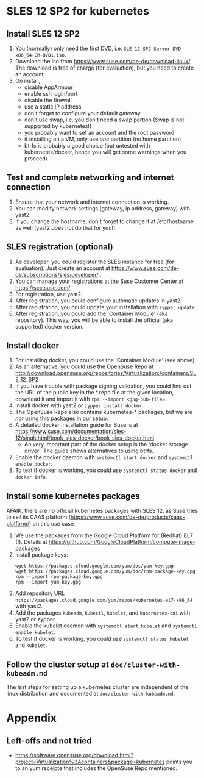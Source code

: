 # SLES 12 SP2 for kubernetes

## Install SLES 12 SP2

1. You (normally) only need the first DVD, i.e. 
   `SLE-12-SP2-Server-DVD-x86_64-GM-DVD1.iso`.
2. Download the iso from https://www.suse.com/de-de/download-linux/. The download
   is free of charge (for evaluation), but you need to create an account.
3. On install,
   + disable AppArmour
   + enable ssh login/port
   + disable the firewall
   + use a static IP address
   + don't forget to configure your default gateway
   + don't use swap, i.e. you don't need a swap partion (Swap is not supported
     by kubernetes!)
   + you probably want to set an account and the root password
   + if installing on a VM, only use _one_ partition (no home partition)
   + btrfs is probably a good choice (but untested with kubernetes/docker, hence
     you will get some warnings when you proceed)
  
## Test and complete networking and internet connection

1. Ensure that your network and internet connection is working.
2. You can modify network settings (gateway, ip address, gateway) with yast2.
3. If you change the hostname, don't forget to change it at /etc/hostname 
   as well (yast2 does not do that for you!).
  
## SLES registration (optional)

1. As developer, you could register the SLES instance for free (for evaluation). 
   Just create an account at 
   https://www.suse.com/de-de/subscriptions/sles/developer/ .
2. You can manage your registrations at the Suse Customer Center at 
   https://scc.suse.com/.
3. For registration, use yast2.
4. After registration, you could configure automatic updates in yast2.
5. After registration, you could update your installation with `zypper update`.
6. After registration, you could add the 'Container Module' (aka repository). 
   This way, you will be able to install the official (aka supported) docker
   version.

## Install docker

1. For installing docker, you could use the 'Container Module' (see above).
2. As an alternative, you could use the OpenSuse Repo at
   http://download.opensuse.org/repositories/Virtualization:/containers/SLE_12_SP2
3. If you have trouble with package signing validation, you could find out the 
   URL of the public key in the *.repo file at the given location, download it 
   and import it with `rpm --import <gpg-pub-file>`.
4. Install docker with yast2 or `zypper install docker`.
5. The OpenSuse Repo also contains kubernetes-* packages, but we are _not_ 
   using this packages in our setup.
6. A detailed docker installation guide for Suse is at 
   https://www.suse.com/documentation/sles-12/singlehtml/book_sles_docker/book_sles_docker.html
   + An very important part of the docker setup is the 'docker storage driver'.
     The guide shows alternatives to using btrfs.
7. Enable the docker daemon with `systemctl start docker` and 
   `systemctl enable docker`.
8. To test if docker is working, you could use `systemctl status docker` and 
   `docker info`.
   
## Install some kubernetes packages

AFAIK, there are _no_ official kubernetes packages with SLES 12, as Suse tries 
to sell its CAAS platform (https://www.suse.com/de-de/products/caas-platform/) 
on this use case.

1. We use the packages from the Google Cloud Platform for (Redhat) EL7 
   (!). Details at https://github.com/GoogleCloudPlatform/compute-image-packages
2. Install package keys:
   ```
   wget https://packages.cloud.google.com/yum/doc/yum-key.gpg
   wget https://packages.cloud.google.com/yum/doc/rpm-package-key.gpg
   rpm --import rpm-package-key.gpg
   rpm --import yum-key.gpg
   ```
3. Add repository URL `https://packages.cloud.google.com/yum/repos/kubernetes-el7-x86_64` 
   with yast2.
4. Add the packages `kubeadm`, `kubectl`, `kubelet`, and `kubernetes-cni` with yast2 
   or zypper.
5. Enable the kubelet daemon with `systemctl start kubelet` and 
   `systemctl enable kubelet`.
6. To test if docker is working, you could use `systemctl status kubelet` and 
   `kubelet`.
   
## Follow the cluster setup at `doc/cluster-with-kubeadm.md`

The last steps for setting up a kubernetes cluster are independent of the linux 
distribution and documented at `doc/cluster-with-kubeadm.md`.

# Appendix

## Left-offs and not tried

* https://software.opensuse.org/download.html?project=Virtualization%3Acontainers&package=kubernetes
  points you to an yum receipte that includes the OpenSuse Repo mentioned.

   
